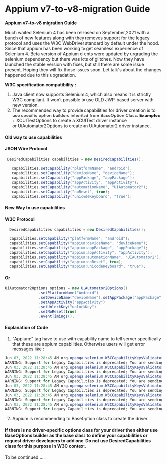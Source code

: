 # Appium v7-to-v8-migration Guide
  
  **Appium v7-to-v8 migration Guide**

Much waited Selenium 4 has been released on September,2021 with a bunch of new features along with they removes support for the legacy protocol and uses the W3C WebDriver standard by default under the hood. Since that appium has been working to get seamless experience of Selenium 4. Beta version of Appium clients were updated by urgrading the selenium dependency but there was lots of glitches. Now they have launched the stable version with fixes, but still there are some issue present. Hoping they will fix those issues soon. Let talk's about the changes happened due to this upgradation. 

**W3C specification compatibility :**

1. Java client now supports Selenium 4, which also means it is strictly W3C compliant. It won’t possible to use OLD JWP-based server with new version. 
2. The recommended way to provide capabilities for driver creation is to use specific option builders inherited from BaseOption Class.
**Examples :**
 XCUITestOptions to create a XCUITest driver instance or UiAutomator2Options to create an UiAutomator2 driver instance.
 
 #### Old way to use capabilities 
 
 #### JSON Wire Protocol
 ```java   
  DesiredCapabilities capabilities = new DesiredCapabilities();
  
    capabilities.setCapability("platformName", "android");
    capabilities.setCapability("deviceName", "deviceName");
    capabilities.setCapability("appPackage", "appPackage");
    capabilities.setCapability("appActivity", "appActivity");
    capabilities.setCapability("automationName", "UIAutomator2");
    capabilities.setCapability("noReset", true);
    capabilities.setCapability("unicodeKeyboard", "true");
  ```

 
#### New Way to use capabilities
#### W3C Protocol
```java 
  DesiredCapabilities capabilities = new DesiredCapabilities();
  
  capabilities.setCapability("platformName", "android");
  capabilities.setCapability("appium:deviceName", "deviceName");
  capabilities.setCapability("appium:appPackage", "appPackage");
  capabilities.setCapability("appium:appActivity", "appActivity");
  capabilities.setCapability("appium:automationName", "UIAutomator2");
  capabilities.setCapability("appium:noReset", true);
  capabilities.setCapability("appium:unicodeKeyboard", "true");
 ```
 #### Or
 ```Java
 UiAutomator2Options options = new UiAutomator2Options()
                .setPlatformName("Android")
                .setDeviceName("deviceName").setAppPackage("appPackage")
                .setAppActivity("appActivity")
                .setUnlockKey("unlockKey")
                .setNoReset(true)
                .eventTimings();
``` 
#### Explanation of Code
1. "Appium:" tag have to use with capability name to tell server specifically that these are appium capabilities. Otherwise users will get error messages like :
 ```Java
Jun 03, 2022 11:28:45 AM org.openqa.selenium.W3CCapabilityKeysValidator validateCapability
WARNING: Support for Legacy Capabilities is deprecated; You are sending "deviceName" which is an invalid capability. Please update to W3C Syntax: https://www.selenium.dev/blog/2022/legacy-protocol-support/
Jun 03, 2022 11:28:45 AM org.openqa.selenium.W3CCapabilityKeysValidator validateCapability
WARNING: Support for Legacy Capabilities is deprecated; You are sending "appPackage" which is an invalid capability. Please update to W3C Syntax: https://www.selenium.dev/blog/2022/legacy-protocol-support/
Jun 03, 2022 11:28:45 AM org.openqa.selenium.W3CCapabilityKeysValidator validateCapability
WARNING: Support for Legacy Capabilities is deprecated; You are sending "appActivity" which is an invalid capability. Please update to W3C Syntax: https://www.selenium.dev/blog/2022/legacy-protocol-support/
Jun 03, 2022 11:28:45 AM org.openqa.selenium.W3CCapabilityKeysValidator validateCapability
WARNING: Support for Legacy Capabilities is deprecated; You are sending "automationName" which is an invalid capability. Please update to W3C Syntax: https://www.selenium.dev/blog/2022/legacy-protocol-support/
Jun 03, 2022 11:28:45 AM org.openqa.selenium.W3CCapabilityKeysValidator validateCapability
WARNING: Support for Legacy Capabilities is deprecated; You are sending "noReset" which is an invalid capability. Please update to W3C Syntax: https://www.selenium.dev/blog/2022/legacy-protocol-support/
Jun 03, 2022 11:28:45 AM org.openqa.selenium.W3CCapabilityKeysValidator validateCapability
WARNING: Support for Legacy Capabilities is deprecated; You are sending "unicodeKeyboard" which is an invalid capability. Please update to W3C Syntax: https://www.selenium.dev/blog/2022/legacy-protocol-support/
 ```
2. Appium is recommending to BaseOption class to create the driver.

#### If there is no driver-specific options class for your driver then either use BaseOptions builder as the base class to define your capabilities or request driver developers to add one. Do not use DesiredCapabilities class for this purpose in W3C context. 

To be continued.....                                                                                                       
